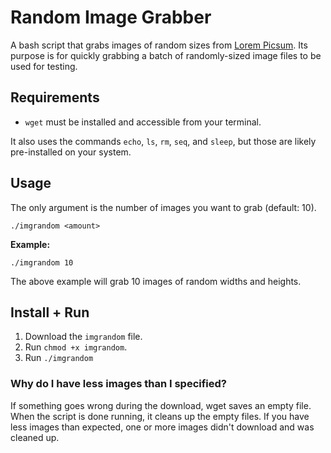 # Random Image Grabber

A bash script that grabs images of random sizes from [Lorem Picsum](https://picsum.photos). Its purpose is for quickly grabbing a batch of randomly-sized image files to be used for testing.

## Requirements
- ```wget``` must be installed and accessible from your terminal.

It also uses the commands ```echo```, ```ls```, ```rm```, ```seq```, and ```sleep```, but those are likely pre-installed on your system.

## Usage
The only argument is the number of images you want to grab (default: 10).

```
./imgrandom <amount>
```

**Example:**
```
./imgrandom 10
```

The above example will grab 10 images of random widths and heights.

## Install + Run
1. Download the ```imgrandom``` file.
2. Run ```chmod +x imgrandom```.
3. Run ```./imgrandom```

### Why do I have less images than I specified?
If something goes wrong during the download, wget saves an empty file. When the script is done running, it cleans up the empty files. If you have less images than expected, one or more images didn't download and was cleaned up.
